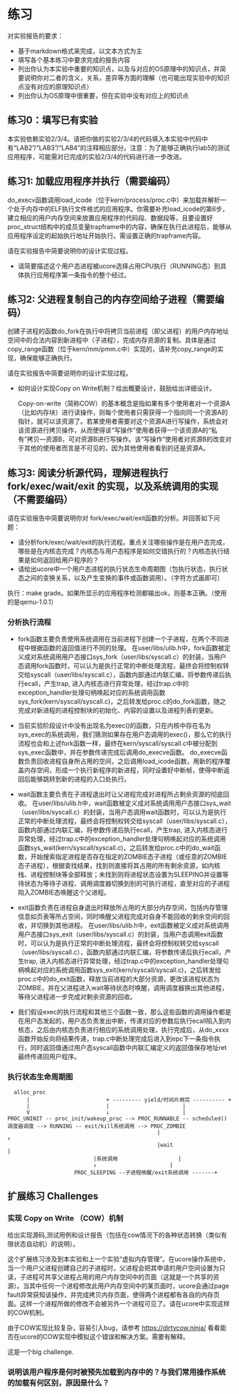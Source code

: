 # 练习

 对实验报告的要求：

- 基于markdown格式来完成，以文本方式为主
- 填写各个基本练习中要求完成的报告内容
- 列出你认为本实验中重要的知识点，以及与对应的OS原理中的知识点，并简要说明你对二者的含义，关系，差异等方面的理解（也可能出现实验中的知识点没有对应的原理知识点）
- 列出你认为OS原理中很重要，但在实验中没有对应上的知识点

## 练习0：填写已有实验

本实验依赖实验2/3/4。请把你做的实验2/3/4的代码填入本实验中代码中有“LAB2”/“LAB3”/“LAB4”的注释相应部分。注意：为了能够正确执行lab5的测试应用程序，可能需对已完成的实验2/3/4的代码进行进一步改进。

## 练习1: 加载应用程序并执行（需要编码）

do_execv函数调用load_icode（位于kern/process/proc.c中）来加载并解析一个处于内存中的ELF执行文件格式的应用程序。你需要补充load_icode的第6步，建立相应的用户内存空间来放置应用程序的代码段、数据段等，且要设置好proc_struct结构中的成员变量trapframe中的内容，确保在执行此进程后，能够从应用程序设定的起始执行地址开始执行。需设置正确的trapframe内容。

请在实验报告中简要说明你的设计实现过程。

- 请简要描述这个用户态进程被ucore选择占用CPU执行（RUNNING态）到具体执行应用程序第一条指令的整个经过。

## 练习2: 父进程复制自己的内存空间给子进程（需要编码）

创建子进程的函数do_fork在执行中将拷贝当前进程（即父进程）的用户内存地址空间中的合法内容到新进程中（子进程），完成内存资源的复制。具体是通过copy_range函数（位于kern/mm/pmm.c中）实现的，请补充copy_range的实现，确保能够正确执行。

请在实验报告中简要说明你的设计实现过程。

- 如何设计实现Copy on Write机制？给出概要设计，鼓励给出详细设计。

  Copy-on-write（简称COW）的基本概念是指如果有多个使用者对一个资源A（比如内存块）进行读操作，则每个使用者只需获得一个指向同一个资源A的指针，就可以该资源了。若某使用者需要对这个资源A进行写操作，系统会对该资源进行拷贝操作，从而使得该“写操作”使用者获得一个该资源A的“私有”拷贝—资源B，可对资源B进行写操作。该“写操作”使用者对资源B的改变对于其他的使用者而言是不可见的，因为其他使用者看到的还是资源A。

## 练习3: 阅读分析源代码，理解进程执行 fork/exec/wait/exit 的实现，以及系统调用的实现（不需要编码）

请在实验报告中简要说明你对 fork/exec/wait/exit函数的分析。并回答如下问题：

- 请分析fork/exec/wait/exit的执行流程。重点关注哪些操作是在用户态完成，哪些是在内核态完成？内核态与用户态程序是如何交错执行的？内核态执行结果是如何返回给用户程序的？
- 请给出ucore中一个用户态进程的执行状态生命周期图（包执行状态，执行状态之间的变换关系，以及产生变换的事件或函数调用）。（字符方式画即可）

执行：make grade。如果所显示的应用程序检测都输出ok，则基本正确。（使用的是qemu-1.0.1）

### 分析执行流程

* fork函数主要负责使用系统调用在当前进程下创建一个子进程，在两个不同进程中根据函数的返回值进行不同的处理。
  在user/libs/ulib.h中，fork函数被定义成对系统调用用户态接口sys_fork（user/libs/syscall.c）的封装，当用户态调用fork函数时，可以认为是执行正常的中断处理流程，最终会将控制权转交给syscall（user/libs/syscall.c），函数内部通过内联汇编，将参数传递后执行ecall，产生trap, 进入内核态进行异常处理，经过trap.c中的exception_handler处理句柄唤起对应的系统调用函数sys_fork(kern/syscall/syscall.c)，之后转发给proc.c的do_fork函数，随之完成对新进程的进程控制块的初始化、内容的设置以及进程列表的更新。
* 当前实验阶段设计中没有出现名为exec()的函数，只在内核中存在名为sys_exec的系统调用，我们猜测如果存在用户态调用的exec()，那么它的执行流程也会和上述fork函数一样，最终在kern/syscall/syscall.c中被分配到sys_exec函数中，并在参数传递完成后调用do_execve函数。
  do_execve函数负责回收进程自身所占用的空间，之后调用load_icode函数，用新的程序覆盖内存空间，形成一个执行新程序的新进程，同时设置好中断帧，使得中断返回后能够跳转到新的进程的入口处执行。

* wait函数主要负责在子进程退出时让父进程完成对进程所占剩余资源的彻底回收。
  在user/libs/ulib.h中，wait函数被定义成对系统调用用户态接口sys_wait（user/libs/syscall.c）的封装，当用户态调用wait函数时，可以认为是执行正常的中断处理流程，最终会将控制权转交给syscall（user/libs/syscall.c），函数内部通过内联汇编，将参数传递后执行ecall，产生trap, 进入内核态进行异常处理，经过trap.c中的exception_handler处理句柄唤起对应的系统调用函数sys_wait(kern/syscall/syscall.c)，之后转发给proc.c中的do_wait函数，开始搜索指定进程是否存在指定的ZOMBIE态子进程（或任意的ZOMBIE态子进程），根据查找结果，找到则直接将其占用的所有剩余资源，如内核栈、进程控制块等全部释放；未找到则将进程状态设置为SLEEPING并设置等待状态为等待子进程、调用调度器切换到别的可执行进程，直至对应的子进程陷入ZOMBIE态唤醒这个父进程。

* exit函数负责在进程自身退出时释放所占用的大部分内存空间，包括内存管理信息如页表等所占空间，同时唤醒父进程完成对自身不能回收的剩余空间的回收，并切换到其他进程。
  在user/libs/ulib.h中，exit函数被定义成对系统调用用户态接口sys_exit（user/libs/syscall.c）的封装，当用户态调用exit函数时，可以认为是执行正常的中断处理流程，最终会将控制权转交给syscall（user/libs/syscall.c），函数内部通过内联汇编，将参数传递后执行ecall，产生trap, 进入内核态进行异常处理，经过trap.c中的exception_handler处理句柄唤起对应的系统调用函数sys_exit(kern/syscall/syscall.c)，之后转发给proc.c中的do_exit函数，释放当前进程的大部分资源，更改该进程状态为ZOMBIE，并在父进程进入wait等待状态时唤醒，调用调度器换出其他进程，等待父进程进一步完成对剩余资源的回收。
* 我们假设exec的执行流程和其他三个函数一致，那么这些函数的调用操作都是在用户态发起的，用户态负责发出中断，传递对应的参数后执行ecall陷入到内核态，之后由内核态负责进行相应的系统调用处理，执行完成后，从do_xxxx函数开始反向将结果传递，trap.c中断处理完成后进入到epc下一条指令执行，同时返回值通过用户态syscall函数中内联汇编定义的返回值保存地址ret最终传递回用户程序。

### 执行状态生命周期图

```
  alloc_proc   
      |   				       + --------- yield/时间片用完 ---------- +
      |  				       |				       |
      V   				       ↓				       |
PROC_UNINIT -- proc_init/wakeup_proc --> PROC_RUNNABLE -- scheduled()调度器调度 --> RUNNING -- exit/kill系统调用 --> PROC_ZOMBIE 
                                               |   				       ↑
                                               |wait				       |
					       |系统调用			       |
					       ↓				       |
					 PROC_SLEEPING --子进程唤醒/exit系统调用 -------+   
```

## 扩展练习 Challenges

### 实现 Copy on Write （COW）机制

给出实现源码,测试用例和设计报告（包括在cow情况下的各种状态转换（类似有限状态自动机）的说明）。

这个扩展练习涉及到本实验和上一个实验“虚拟内存管理”。在ucore操作系统中，当一个用户父进程创建自己的子进程时，父进程会把其申请的用户空间设置为只读，子进程可共享父进程占用的用户内存空间中的页面（这就是一个共享的资源）。当其中任何一个进程修改此用户内存空间中的某页面时，ucore会通过page fault异常获知该操作，并完成拷贝内存页面，使得两个进程都有各自的内存页面。这样一个进程所做的修改不会被另外一个进程可见了。请在ucore中实现这样的COW机制。

由于COW实现比较复杂，容易引入bug，请参考 https://dirtycow.ninja/ 看看能否在ucore的COW实现中模拟这个错误和解决方案。需要有解释。

这是一个big challenge.

### 说明该用户程序是何时被预先加载到内存中的？与我们常用操作系统的加载有何区别，原因是什么？
